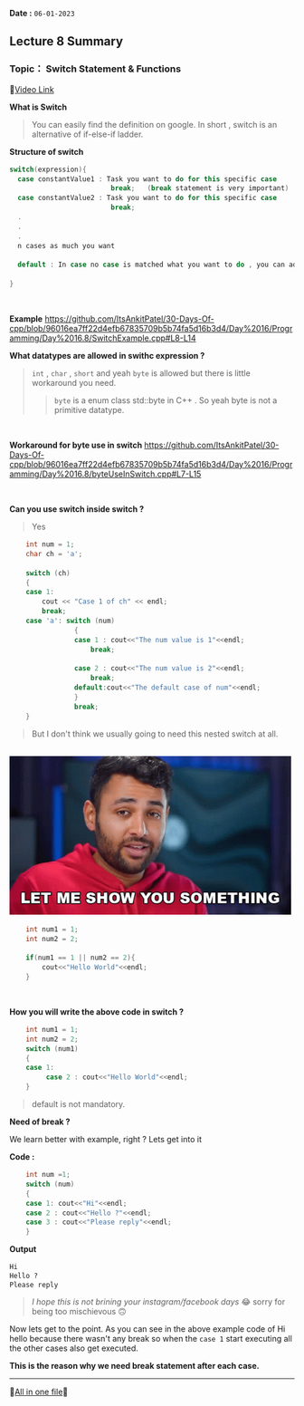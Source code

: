 **Date :** `06-01-2023`
## Lecture 8 Summary
### Topic： Switch Statement & Functions
📍[Video Link](https://www.youtube.com/watch?v=8nNqk2NPbRA&list=PLDzeHZWIZsToJ9zSl4-5BfOBzAR0fm--f&index=8)

**What is Switch**
>You can easily find the definition on google. In short , switch is an alternative of if-else-if ladder.


**Structure of switch**
```c++
switch(expression){
  case constantValue1 : Task you want to do for this specific case
                         break;   (break statement is very important)
  case constantValue2 : Task you want to do for this specific case
                         break;
  .
  .
  .
  n cases as much you want
  
  default : In case no case is matched what you want to do , you can add that here

}
```
<br>

**Example**
https://github.com/ItsAnkitPatel/30-Days-Of-cpp/blob/96016ea7ff22d4efb67835709b5b74fa5d16b3d4/Day%2016/Programming/Day%2016.8/SwitchExample.cpp#L8-L14

**What datatypes are allowed in swithc expression ?**
> `int` , `char` , `short` and yeah `byte` is allowed but there is little workaround you need.
> > `byte` is a enum class std::byte in C++ . So yeah byte is not a primitive datatype.

<br>

**Workaround for byte use in switch**
https://github.com/ItsAnkitPatel/30-Days-Of-cpp/blob/96016ea7ff22d4efb67835709b5b74fa5d16b3d4/Day%2016/Programming/Day%2016.8/byteUseInSwitch.cpp#L7-L15

<br>

**Can you use switch inside switch ?**
>Yes

```c++
    int num = 1;
    char ch = 'a';

    switch (ch)
    {
    case 1:
        cout << "Case 1 of ch" << endl;
        break;
    case 'a': switch (num)
                {
                case 1 : cout<<"The num value is 1"<<endl;
                    break;
                
                case 2 : cout<<"The num value is 2"<<endl;
                    break;
                default:cout<<"The default case of num"<<endl;
                }
                break;
    }
```
>But I don't think we usually going to need this nested switch at all.

<br>

<img alt="Let me show you something" src="/media/gifs/show-you-something.gif">

```c++
    int num1 = 1;
    int num2 = 2;

    if(num1 == 1 || num2 == 2){
        cout<<"Hello World"<<endl;
    }
```
<br>

**How you will write the above code in switch ?**

```c++
    int num1 = 1;
    int num2 = 2;
    switch (num1)
    {
    case 1:
         case 2 : cout<<"Hello World"<<endl;
    }
```
>default is not mandatory.

**Need of break ?**

We learn better with example, right ? Lets get into it

**Code :**
```c++
    int num =1;
    switch (num)
    {
    case 1: cout<<"Hi"<<endl;
    case 2 : cout<<"Hello ?"<<endl;
    case 3 : cout<<"Please reply"<<endl;
    }
```

**Output**

```
Hi
Hello ?
Please reply
```
>*I hope this is not brining your instagram/facebook days* 😂 sorry for being too mischievous 🙃

Now lets get to the point. As you can see in the above example code of Hi hello because there wasn't any break so when the `case 1` start executing
all the other cases also get executed.

**This is the reason why we need break statement after each case.**


<hr>
  
  📑[All in one file](/Journey_so_far.md)📍
